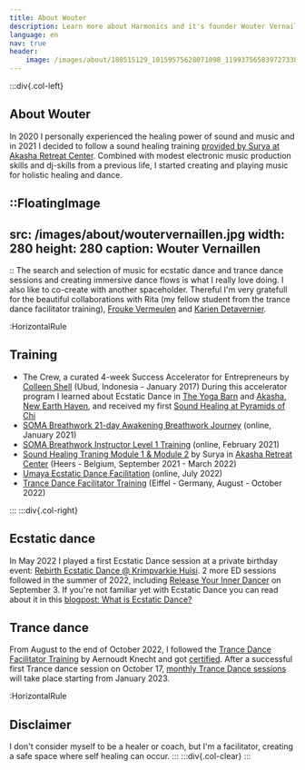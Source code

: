 ```yaml
---
title: About Wouter
description: Learn more about Harmonics and it's founder Wouter Vernaillen
language: en
nav: true
header:
    image: /images/about/180515129_10159575628071098_1199375658397273382_n.jpg
---
```


:::div{.col-left}

## About Wouter

In 2020 I personally experienced the healing power of sound and music and in 2021 I decided to follow a sound healing training [provided by Surya at Akasha Retreat Center](https://www.akasharetreatcenter.com/).
Combined with modest electronic music production skills and dj-skills from a previous life, I started creating and playing music for holistic healing and dance.

::FloatingImage
---
src: /images/about/woutervernaillen.jpg
width: 280
height: 280
caption: Wouter Vernaillen
---
::
The search and selection of music for ecstatic dance and trance dance sessions and creating immersive dance flows is what I really love doing.
I also like to co-create with another spaceholder. Thereful I'm very gratefull for the beautiful collaborations with Rita (my fellow student from the trance dance facilitator training), [Frouke Vermeulen](https://www.artsoundmedicinewoman.com/about/) and [Karien Detavernier](https://www.shamanour.be/autobiografie).

:HorizontalRule

## Training

* The Crew, a curated 4-week Success Accelerator for Entrepreneurs by [Colleen Shell](https://fabx.tv/speaker/colleen-schell/) (Ubud, Indonesia - January 2017)
 During this accelerator program I learned about Ecstatic Dance in [The Yoga Barn](https://www.theyogabarn.com) and [Akasha, New Earth Haven](https://newearthhaven.com/), and received my first [Sound Healing at Pyramids of Chi](https://pyramidsofchi.com/)
* [SOMA Breathwork 21-day Awakening Breathwork Journey](https://www.somabreath.com/the-awakening-breathwork-journey-fp/) (online, January 2021)
* [SOMA Breathwork Instructor Level 1 Training](https://www.somabreath.com/breathwork-facilitator-teacher-training-certification/) (online, February 2021)
* [Sound Healing Traning Module 1 & Module 2](https://www.akasharetreatcenter.com/soundhealing-training) by
Surya in [Akasha Retreat Center](https://www.akasharetreatcenter.com/) (Heers - Belgium, September 2021 - March 2022)
* [Umaya Ecstatic Dance Facilitation](https://umaya.love/courses/ecstatic-dance-facilitation-guidelines-tools-exercises/) (online, July 2022)
* [Trance Dance Facilitator Training](https://trance-dance.net/) (Eiffel - Germany, August - October 2022)

:::
:::div{.col-right}

## Ecstatic dance
In May 2022 I played a first Ecstatic Dance session at a private birthday event: [Rebirth Ecstatic Dance @ Krimpvarkie Huisi](/en/news/rebirthecstaticdance). 2 more ED sessions followed in the summer of 2022, including [Release Your Inner Dancer](/en/news/releaseyourinnerdancer) on September 3.
If you're not familiar yet with Ecstatic Dance you can read about it in this [blogpost: What is Ecstatic Dance?](/en/news/watisecstaticdance)

## Trance dance
From August to the end of October 2022, I followed the [Trance Dance Facilitator Training](https://trance-dance.net/events/trancedance-facilitator-training/) by Aernoudt Knecht and got [certified](https://trance-dance.net/international/facilitators/wouter-vernaillen/).
After a successful first Trance dance session on October 17, [monthly Trance Dance sessions](/en/trancedance) will take place starting from January 2023.

:HorizontalRule

## Disclaimer

I don't consider myself to be a healer or coach, but I'm a facilitator, creating a safe space where self healing can occur.
:::
:::div{.col-clear}
:::

